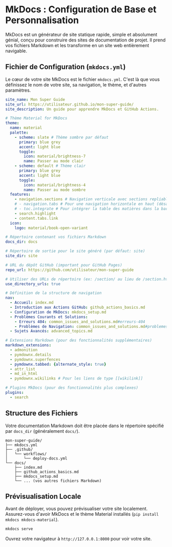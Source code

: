 # MkDocs : Configuration de Base et Personnalisation

MkDocs est un générateur de site statique rapide, simple et absolument génial, conçu pour construire des sites de documentation de projet. Il prend vos fichiers Markdown et les transforme en un site web entièrement navigable.

## Fichier de Configuration (`mkdocs.yml`)

Le cœur de votre site MkDocs est le fichier `mkdocs.yml`. C'est là que vous définissez le nom de votre site, sa navigation, le thème, et d'autres paramètres.

```yaml
site_name: Mon Super Guide
site_url: https://utilisateur.github.io/mon-super-guide/
site_description: Un guide pour apprendre MkDocs et GitHub Actions.

# Thème Material for MkDocs
theme:
  name: material
  palette:
    - scheme: slate # Thème sombre par défaut
      primary: blue grey
      accent: light blue
      toggle:
        icon: material/brightness-7
        name: Passer au mode clair
    - scheme: default # Thème clair
      primary: blue grey
      accent: light blue
      toggle:
        icon: material/brightness-4
        name: Passer au mode sombre
  features:
    - navigation.sections # Navigation verticale avec sections repliables
    # - navigation.tabs # Pour une navigation horizontale en haut (désactivé pour ce guide)
    # - toc.integrate # Pour intégrer la table des matières dans la barre latérale (désactivé pour ce guide)
    - search.highlight
    - content.tabs.link
  icon:
    logo: material/book-open-variant

# Répertoire contenant vos fichiers Markdown
docs_dir: docs

# Répertoire de sortie pour le site généré (par défaut: site)
site_dir: site

# URL du dépôt GitHub (important pour GitHub Pages)
repo_url: https://github.com/utilisateur/mon-super-guide

# Utiliser des URLs de répertoire (ex: /section/ au lieu de /section.html)
use_directory_urls: true

# Définition de la structure de navigation
nav:
  - Accueil: index.md
  - Introduction aux Actions GitHub: github_actions_basics.md
  - Configuration de MkDocs: mkdocs_setup.md
  - Problèmes Courants et Solutions:
    - Erreurs 404: common_issues_and_solutions.md#erreurs-404
    - Problèmes de Navigation: common_issues_and_solutions.md#problemes-de-navigation
  - Sujets Avancés: advanced_topics.md

# Extensions Markdown (pour des fonctionnalités supplémentaires)
markdown_extensions:
  - admonition
  - pymdownx.details
  - pymdownx.superfences
  - pymdownx.tabbed: {alternate_style: true}
  - attr_list
  - md_in_html
  - pymdownx.wikilinks # Pour les liens de type [[wikilink]]

# Plugins MkDocs (pour des fonctionnalités plus complexes)
plugins:
  - search
```

## Structure des Fichiers

Votre documentation Markdown doit être placée dans le répertoire spécifié par `docs_dir` (généralement `docs/`).

```
mon-super-guide/
├── mkdocs.yml
├── .github/
│   └── workflows/
│       └── deploy-docs.yml
└── docs/
    ├── index.md
    ├── github_actions_basics.md
    ├── mkdocs_setup.md
    └── ... (vos autres fichiers Markdown)
```

## Prévisualisation Locale

Avant de déployer, vous pouvez prévisualiser votre site localement. Assurez-vous d'avoir MkDocs et le thème Material installés (`pip install mkdocs mkdocs-material`).

```bash
mkdocs serve
```

Ouvrez votre navigateur à `http://127.0.0.1:8000` pour voir votre site.